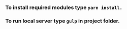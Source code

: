 ### To install required modules type `yarn install.`

### To run local server type `gulp` in project folder.
